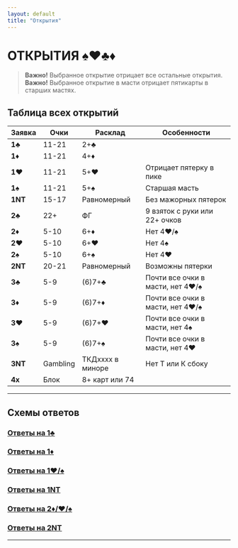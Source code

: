 ```yaml
---
layout: default
title: "Открытия"
---
```


# ОТКРЫТИЯ ♠️♥️♣️♦️

> **Важно!** Выбранное открытие отрицает все остальные открытия.  
> **Важно!** Выбранное открытие в масти отрицает пятикарты в старших мастях.

## Таблица всех открытий

| Заявка | Очки | Расклад | Особенности |
|--------|------|---------------|-------------|
| **1♣️** | 11-21 | 2+♣️ |  |
| **1♦️** | 11-21 | 4+♦️ |  |
| **1♥️** | 11-21 | 5+♥️ | Отрицает пятерку в пике |
| **1♠️** | 11-21 | 5+♠️ | Старшая масть |
| **1NT** | 15-17 | Равномерный | Без мажорных пятерок |
| **2♣️** | 22+ | ФГ | 9 взяток с руки или 22+ очков |
| **2♦️** | 5-10 | 6+♦️ | Нет 4♥️/♠️ |
| **2♥️** | 5-10 | 6+♥️ | Нет 4♠️ |
| **2♠️** | 5-10 | 6+♠️ | Нет 4♥️ |
| **2NT** | 20-21 | Равномерный | Возможны пятерки |
| **3♣️** | 5-9 | (6)7+♣️ | Почти все очки в масти, нет 4♥️/♠️ |
| **3♦️** | 5-9 | (6)7+♦️ | Почти все очки в масти, нет 4♥️/♠️ |
| **3♥️** | 5-9 | (6)7+♥️ | Почти все очки в масти, нет 4♠️ |
| **3♠️** | 5-9 | (6)7+♠️ | Почти все очки в масти, нет 4♥️ |
| **3NT** | Gambling | ТКДхххх в миноре | Нет Т или К сбоку |
| **4х** | Блок | 8+ карт или 74 |  |

---

## Схемы ответов

### [Ответы на 1♣️](responses.html#1clubs)
### [Ответы на 1♦️](responses.html#1diamonds) 
### [Ответы на 1♥️/♠️](responses.html#1majors)
### [Ответы на 1NT](responses.html#1nt)
### [Ответы на 2♦️/♥️/♠️](responses.html#2level)
### [Ответы на 2NT](responses.html#2nt)

---
